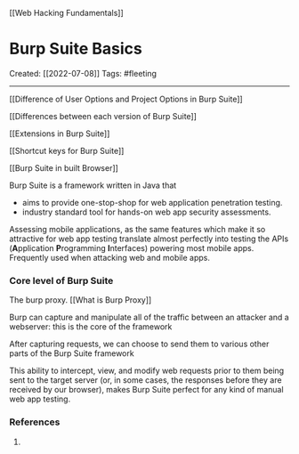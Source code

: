 [[Web Hacking Fundamentals]]

# Burp Suite Basics
Created:  [[2022-07-08]]
Tags: #fleeting 

---
[[Difference of User Options and Project Options in Burp Suite]]


[[Differences between each version of Burp Suite]]


[[Extensions in Burp Suite]]


[[Shortcut keys for Burp Suite]]


[[Burp Suite in built Browser]]



Burp Suite is a framework written in Java that 
- aims to provide one-stop-shop for web application penetration testing.
- industry standard tool for hands-on web app security assessments.

Assessing mobile applications, as the same features which make it so attractive for web app testing translate almost perfectly into testing the APIs (**A**pplication **P**rogramming **I**nterfaces) powering most mobile apps.
Frequently used when attacking web and mobile apps.

### Core level of Burp Suite
The burp proxy.
[[What is Burp Proxy]]

Burp can capture and manipulate all of the traffic between an attacker and a webserver: this is the core of the framework

After capturing requests, we can choose to send them to various other parts of the Burp Suite framework

This ability to intercept, view, and modify web requests prior to them being sent to the target server (or, in some cases, the responses before they are received by our browser), makes Burp Suite perfect for any kind of manual web app testing.

  












### References
1. 